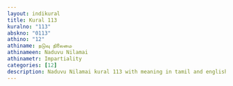 ```yaml
---
layout: indikural
title: Kural 113
kuralno: "113"
abskno: "0113"
athino: "12"
athiname: நடுவு நிலைமை
athinameen: Naduvu Nilamai
athinametr: Impartiality
categories: [12]
description: Naduvu Nilamai kural 113 with meaning in tamil and english 
---
```


